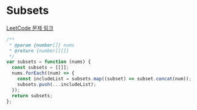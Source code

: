 # Subsets

[LeetCode 문제 링크](https://leetcode.com/problems/subsets)

```javascript
/**
 * @param {number[]} nums
 * @return {number[][]}
 */
var subsets = function (nums) {
  const subsets = [[]];
  nums.forEach((num) => {
    const includeList = subsets.map((subset) => subset.concat(num));
    subsets.push(...includeList);
  });
  return subsets;
};
```
